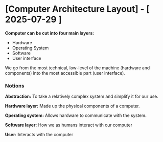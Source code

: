 # [Computer Architecture Layout] - [ 2025-07-29 ]

**Computer can be cut into four main layers:**

- Hardware
- Operating System
- Software
- User interface

We go from the most technical, low-level of the machine (hardware and components) into the most accessible part (user interface).

### Notions

**Abstraction:** To take a relatively complex system and simplify it for our use.

**Hardware layer:** Made up the physical components of a computer.

**Operating system:** Allows hardware to communicate with the system.

**Software layer:** How we as humans interact with our computer

**User:** Interacts with the computer
